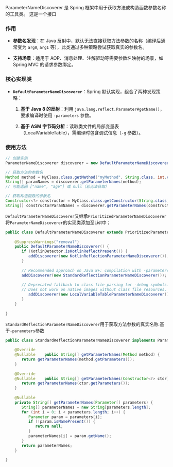 ParameterNameDiscoverer 是 Spring 框架中用于获取方法或构造函数参数名称的工具类。
这是一个接口
### 作用

- **参数名发现**：在 Java 反射中，默认无法直接获取方法参数的名称（编译后通常变为 `arg0`, `arg1` 等），此类通过多种策略尝试获取真实的参数名。
    
- **支持场景**：适用于 AOP、消息处理、注解驱动等需要参数名映射的场景，如 Spring MVC 的请求参数绑定。
    

### 核心实现类

- **`DefaultParameterNameDiscoverer`**：Spring 默认实现，组合了两种发现策略：
    
    1. **基于 Java 8 的反射**：利用 `java.lang.reflect.Parameter#getName()`，要求编译时使用 `-parameters` 参数。
        
    2. **基于 ASM 字节码分析**：读取类文件的局部变量表（LocalVariableTable），需编译时包含调试信息（`-g` 参数）。
        

### 使用方法
```java
// 创建实例
ParameterNameDiscoverer discoverer = new DefaultParameterNameDiscoverer();

// 获取方法的参数名
Method method = MyClass.class.getMethod("myMethod", String.class, int.class);
String[] paramNames = discoverer.getParameterNames(method);
// 可能返回 ["name", "age"] 或 null（若无法获取）

// 获取构造函数的参数名
Constructor<?> constructor = MyClass.class.getConstructor(String.class);
String[] constructorParamNames = discoverer.getParameterNames(constructor);
```
`DefaultParameterNameDiscoverer`又继承`PrioritizedParameterNameDiscoverer`将`ParameterNameDiscoverer`的实现类添加至List中；
```java
public class DefaultParameterNameDiscoverer extends PrioritizedParameterNameDiscoverer {  
  
    @SuppressWarnings("removal")  
    public DefaultParameterNameDiscoverer() {  
       if (KotlinDetector.isKotlinReflectPresent()) {  
          addDiscoverer(new KotlinReflectionParameterNameDiscoverer());  
       }  
  
       // Recommended approach on Java 8+: compilation with -parameters.  
       addDiscoverer(new StandardReflectionParameterNameDiscoverer());  
  
       // Deprecated fallback to class file parsing for -debug symbols.  
       // Does not work on native images without class file resources.       if (!NativeDetector.inNativeImage()) {  
          addDiscoverer(new LocalVariableTableParameterNameDiscoverer());  
       }  
    }  
  
}
```
`StandardReflectionParameterNameDiscoverer`用于获取方法参数的真实名称
基于`-parameters`参数
```java
public class StandardReflectionParameterNameDiscoverer implements ParameterNameDiscoverer {  
  
    @Override  
    @Nullable    public String[] getParameterNames(Method method) {  
       return getParameterNames(method.getParameters());  
    }  
  
    @Override  
    @Nullable    public String[] getParameterNames(Constructor<?> ctor) {  
       return getParameterNames(ctor.getParameters());  
    }  
  
    @Nullable  
    private String[] getParameterNames(Parameter[] parameters) {  
       String[] parameterNames = new String[parameters.length];  
       for (int i = 0; i < parameters.length; i++) {  
          Parameter param = parameters[i];  
          if (!param.isNamePresent()) {  
             return null;  
          }  
          parameterNames[i] = param.getName();  
       }  
       return parameterNames;  
    }  
  
}
```